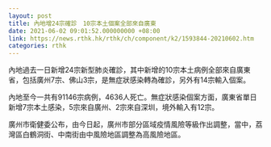 ```yaml
---
layout: post
title: 內地增24宗確診　10宗本土個案全部來自廣東
date: 2021-06-02 09:01:52.000000000 +08:00
link: https://news.rthk.hk/rthk/ch/component/k2/1593844-20210602.htm
categories: rthk
---
```


內地過去一日新增24宗新型肺炎確診，其中新增的10宗本土病例全部來自廣東省，包括廣州7宗、佛山3宗，是無症狀感染轉為確診，另外有14宗輸入個案。

內地至今一共有91146宗病例，4636人死亡。無症狀感染個案方面，廣東省單日新增7宗本土感染，5宗來自廣州、2宗來自深圳，境外輸入有12宗。

廣州市衛健委公布，由今日起，廣州市部分區域疫情風險等級作出調整，當中，荔灣區白鶴洞街、中南街由中風險地區調整為高風險地區。
